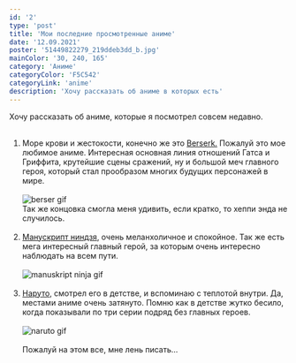 ```yaml
---
id: '2'
type: 'post'
title: 'Мои последние просмотренные аниме'
date: '12.09.2021'
poster: '51449822279_219ddeb3dd_b.jpg'
mainColor: '30, 240, 165'
category: 'Аниме'
categoryColor: 'F5C542'
categoryLink: 'anime'
description: 'Хочу рассказать об аниме в которых есть'
---
```


Хочу рассказать об аниме, которые я посмотрел совсем недавно.
<br/>
<br/>

1. Море крови и жестокости, конечно же это <a href="https://ru.wikipedia.org/wiki/%D0%91%D0%B5%D1%80%D1%81%D0%B5%D1%80%D0%BA_(%D0%BC%D0%B0%D0%BD%D0%B3%D0%B0)" >Berserk.</a> Пожалуй это мое любимое аниме. Интересная основная линия отношений Гатса и Гриффита, крутейшие сцены сражений, ну и большой меч главного героя, который стал прообразом многих будущих персонажей в мире.
   <br/>
   <br/>
   <img src="https://i.imgur.com/7mTLHjv.gif" alt="berser gif" />
   <br/>
   Так же концовка смогла меня удивить, если кратко, то хеппи энда не случилось.
   <br/>
   <br/>
2. <a href="https://ru.wikipedia.org/wiki/%D0%9C%D0%B0%D0%BD%D1%83%D1%81%D0%BA%D1%80%D0%B8%D0%BF%D1%82_%D0%BD%D0%B8%D0%BD%D0%B4%D0%B7%D1%8F">Манускрипт ниндзя</a>, очень меланхоличное и спокойное. Так же есть мега интересный главный герой, за которым очень интересно наблюдать на всем пути.
   <br/>
   <br/>
   <img src="https://i.pinimg.com/originals/04/6b/88/046b887234fb93d5416ff8668edb4a29.gif" alt="manuskript ninja gif" />
   <br/>
   <br/>
3. <a href="https://ru.wikipedia.org/wiki/%D0%9D%D0%B0%D1%80%D1%83%D1%82%D0%BE" >Наруто</a>, смотрел его в детстве, и вспоминаю с теплотой внутри. Да, местами аниме очень затянуто. Помню как в детстве жутко бесило, когда показывали по три серии подряд без главных героев.
   <br/>
   <br/>
   <img src="https://thumbs.gfycat.com/PlainFriendlyFowl-size_restricted.gif" alt="naruto gif" />
   <br/>
   <br/>
   Пожалуй на этом все, мне лень писать...
